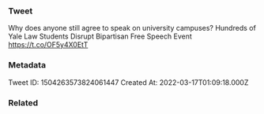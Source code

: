 ### Tweet
Why does anyone still agree to speak on university campuses? Hundreds of Yale Law Students Disrupt Bipartisan Free Speech Event https://t.co/OF5y4X0EtT

### Metadata
Tweet ID: 1504263573824061447
Created At: 2022-03-17T01:09:18.000Z

### Related

